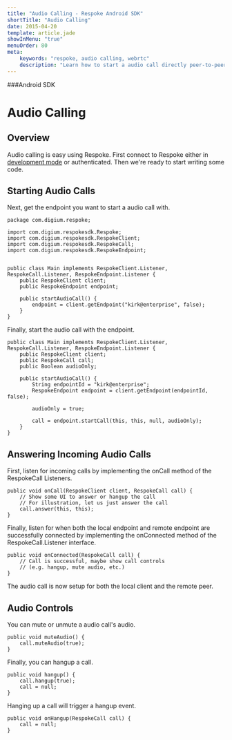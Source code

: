 ```yaml
---
title: "Audio Calling - Respoke Android SDK"
shortTitle: "Audio Calling"
date: 2015-04-20
template: article.jade
showInMenu: "true"
menuOrder: 80
meta:
    keywords: "respoke, audio calling, webrtc"
    description: "Learn how to start a audio call directly peer-to-peer"
---
```


###Android SDK
# Audio Calling

## Overview

Audio calling is easy using Respoke. First connect to Respoke either in [development mode](/client/android/getting-started.html) or authenticated. Then we're ready to start writing some code.

## Starting Audio Calls

Next, get the endpoint you want to start a audio call with.

    package com.digium.respoke;

    import com.digium.respokesdk.Respoke;
    import com.digium.respokesdk.RespokeClient;
    import com.digium.respokesdk.RespokeCall;
    import com.digium.respokesdk.RespokeEndpoint;


    public class Main implements RespokeClient.Listener, RespokeCall.Listener, RespokeEndpoint.Listener {
        public RespokeClient client;
        public RespokeEndpoint endpoint;
        
        public startAudioCall() {            
            endpoint = client.getEndpoint("kirk@enterprise", false);
        }
    }

Finally, start the audio call with the endpoint.

    public class Main implements RespokeClient.Listener, RespokeCall.Listener, RespokeEndpoint.Listener {
        public RespokeClient client;
        public RespokeCall call;
        public Boolean audioOnly;

        public startAudioCall() {
            String endpointId = "kirk@enterprise";
            RespokeEndpoint endpoint = client.getEndpoint(endpointId, false);
            
            audioOnly = true;
            
            call = endpoint.startCall(this, this, null, audioOnly);
        }
    }

## Answering Incoming Audio Calls

First, listen for incoming calls by implementing the onCall method of the RespokeCall Listeners.

    public void onCall(RespokeClient client, RespokeCall call) {
        // Show some UI to answer or hangup the call
        // For illustration, let us just answer the call
        call.answer(this, this);
    }

Finally, listen for when both the local endpoint and remote endpoint are successfully connected by implementing the onConnected method of the RespokeCall.Listener interface.

    public void onConnected(RespokeCall call) {
        // Call is successful, maybe show call controls 
        // (e.g. hangup, mute audio, etc.)
    }
    
The audio call is now setup for both the local client and the remote peer.

## Audio Controls

You can mute or unmute a audio call's audio.

    public void muteAudio() {
        call.muteAudio(true);
    }
    
Finally, you can hangup a call.

    public void hangup() {
        call.hangup(true);
        call = null;
    }
    
Hanging up a call will trigger a hangup event.

    public void onHangup(RespokeCall call) {
        call = null;
    }